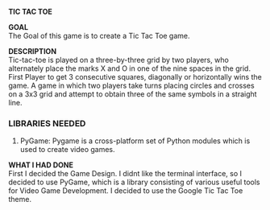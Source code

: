 **TIC TAC TOE**  

**GOAL**  
The Goal of this game is to create a Tic Tac Toe game. 

**DESCRIPTION**  
Tic-tac-toe is played on a three-by-three grid by two players, who alternately place the marks X and O in one of the nine spaces in the grid. First Player to get 3 consecutive squares, diagonally or horizontally wins the game. A game in which two players take turns placing circles and crosses on a 3x3 grid and attempt to obtain three of the same symbols in a straight line.

### LIBRARIES NEEDED

1. PyGame: Pygame is a cross-platform set of Python modules which is used to create video games.

**WHAT I HAD DONE**  
First I decided the Game Design. I didnt like the terminal interface, so I decided to use PyGame, which is a library consisting of various useful tools for Video Game Development. I decided to use the Google Tic Tac Toe theme. 
